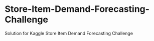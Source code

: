 # Store-Item-Demand-Forecasting-Challenge
Solution for Kaggle Store Item Demand Forecasting Challenge
